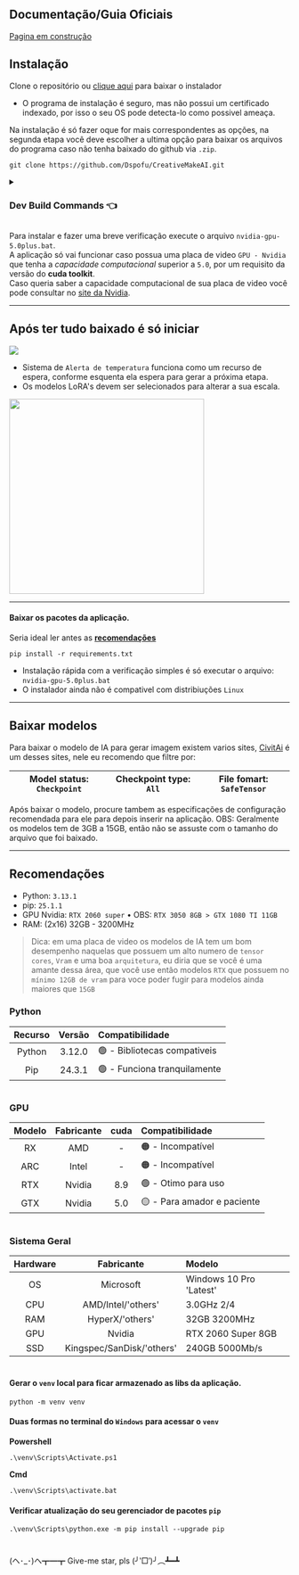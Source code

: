 ## Documentação/Guia Oficiais
[Pagina em construção](https://pofuserver.com/creativeMakeAI)

## Instalação

Clone o repositório ou [clique aqui](https://github.com/Dspofu/CreativeMakeAI/releases/download/1.0.0/installer_start.exe) para baixar o instalador

- O programa de instalação é seguro, mas não possui um certificado indexado, por isso o seu OS pode detecta-lo como possivel ameaça.

Na instalação é só fazer oque for mais correspondentes as opções, na segunda etapa você deve escolher a ultima opção para baixar os arquivos do programa caso não tenha baixado do github via `.zip`.

```batch
git clone https://github.com/Dspofu/CreativeMakeAI.git
```

<details>
  <summary><h3><strong>Dev Build Commands</strong> 👈</h3></summary>

Comando para build do `.cpp`

```batch
g++ -static main.cpp -o installer_start.exe -lole32 -loleaut32 -luuid -lshell32 -lshlwapi -lwininet -static-libgcc -static-libstdc++ -ld3d9
```

Comando para build do `.py`

```batch
pyinstaller --onefile --windowed --icon="assets/images/icon.ico" main.py
pyinstaller main.spec
```

</details>

Para instalar e fazer uma breve verificação execute o arquivo `nvidia-gpu-5.0plus.bat`.<br>
A aplicação só vai funcionar caso possua uma placa de video `GPU - Nvidia` que tenha a *capacidade computacional* superior a `5.0`, por um requisito da versão do **cuda toolkit**.<br>
Caso queria saber a capacidade computacional de sua placa de video você pode consultar no [site da Nvidia](https://developer.nvidia.com/cuda-gpus).

___

## Após ter tudo baixado é só iniciar

<image src="assets/images/example.gif">

- Sistema de `Alerta de temperatura` funciona como um recurso de espera, conforme esquenta ela espera para gerar a próxima etapa.
- Os modelos LoRA's devem ser selecionados para alterar a sua escala.

<image src="assets/images/example.png" style="width: 350px">

___

#### Baixar os pacotes da aplicação. 

Seria ideal ler antes as [**recomendações**](#recomendações)

```batch
pip install -r requirements.txt
```

- Instalação rápida com a verificação simples é só executar o arquivo: `nvidia-gpu-5.0plus.bat`
- O instalador ainda não é compativel com distribiuções `Linux`
___

## Baixar modelos

Para baixar o modelo de IA para gerar imagem existem varios sites, [CivitAi](https://civitai.com/models) é um desses sites, nele eu recomendo que filtre por:

|Model status: `Checkpoint` | Checkpoint type: `All` | File fomart: `SafeTensor`
|---|---|---|

Após baixar o modelo, procure tambem as especificações de configuração recomendada para ele para depois inserir na aplicação.
OBS: Geralmente os modelos tem de 3GB a 15GB, então não se assuste com o tamanho do arquivo que foi baixado.

___

## Recomendações

- Python: `3.13.1`
- pip: `25.1.1`
- GPU Nvidia: `RTX 2060 super` • OBS: `RTX 3050 8GB > GTX 1080 TI 11GB`
- RAM: (2x16) 32GB - 3200MHz

> Dica: em uma placa de video os modelos de IA tem um bom desempenho naquelas que possuem um alto numero de `tensor cores`, `Vram` e uma boa `arquitetura`, eu diria que se você é uma amante dessa área, que você use então modelos `RTX` que possuem no `mínimo 12GB de vram` para voce poder fugir para modelos ainda maiores que `15GB`

### Python
|Recurso|Versão|Compatibilidade|
|:---:|:---:|:---|
|Python|3.12.0|🟢 - Bibliotecas compativeis|
|Pip|24.3.1|🟢 - Funciona tranquilamente|

# 

### GPU

|Modelo|Fabricante|cuda|Compatibilidade|
|:---:|:---:|:---:|:---|
|RX|AMD| - |🟠 - Incompatível|
|ARC|Intel| - |🟠 - Incompatível|
|RTX|Nvidia|8.9|🟢 - Otimo para uso|
|GTX|Nvidia|5.0|🟡 - Para amador e paciente|

# 

### Sistema Geral

|Hardware|Fabricante|Modelo|
|:---:|:---:|:---|
|OS|Microsoft|Windows 10 Pro 'Latest'|
|CPU|AMD/Intel/'others'|3.0GHz 2/4|
|RAM|HyperX/'others'|32GB 3200MHz|
|GPU|Nvidia|RTX 2060 Super 8GB|
|SSD|Kingspec/SanDisk/'others'|240GB 5000Mb/s|

# 

#### Gerar o `venv` local para ficar armazenado as libs da aplicação.

```batch
python -m venv venv
```

#### Duas formas no terminal do `Windows` para acessar o `venv`

**Powershell**

```batch
.\venv\Scripts\Activate.ps1
```

**Cmd**

```batch
.\venv\Scripts\activate.bat
```

#### Verificar atualização do seu gerenciador de pacotes `pip`

```batch
.\venv\Scripts\python.exe -m pip install --upgrade pip
```

# 

(ヘ･_･)ヘ┳━┳ Give-me star, pls (╯‵□′)╯︵┻━┻
